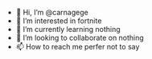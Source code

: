 - 👋 Hi, I’m @carnagege
- 👀 I’m interested in fortnite
- 🌱 I’m currently learning nothing
- 💞️ I’m looking to collaborate on nothing
- 📫 How to reach me perfer not to say



<!---
carnagege/carnagege is a ✨ special ✨ repository because its `README.md` (this file) appears on your GitHub profile.
You can click the Preview link to take a look at your changes.
--->
